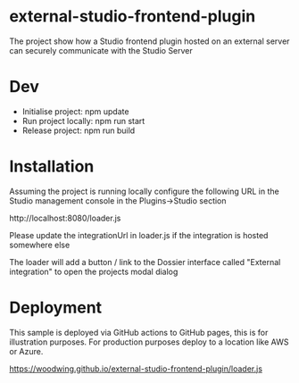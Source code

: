 # external-studio-frontend-plugin
The project show how a Studio frontend plugin hosted on an external server can securely communicate with the Studio Server

# Dev 
* Initialise project: npm update
* Run project locally: npm run start
* Release project: npm run build 

# Installation
Assuming the project is running locally configure the following URL in the Studio management console in the Plugins->Studio section

http://localhost:8080/loader.js

Please update the integrationUrl in loader.js if the integration is hosted somewhere else  

The loader will add a button / link to the Dossier interface called "External integration" to open the projects modal dialog

# Deployment
This sample is deployed via GitHub actions to GitHub pages, this is for illustration purposes. For production purposes deploy to a location like AWS or Azure. 

https://woodwing.github.io/external-studio-frontend-plugin/loader.js
